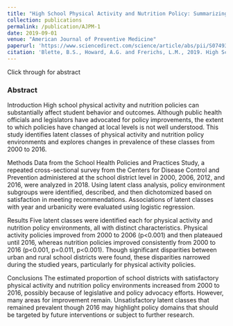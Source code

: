 ```yaml
---
title: "High School Physical Activity and Nutrition Policy: Summarizing Changes Over Time Using Latent Class Analysis"
collection: publications
permalink: /publication/AJPM-1
date: 2019-09-01
venue: "American Journal of Preventive Medicine"
paperurl: 'https://www.sciencedirect.com/science/article/abs/pii/S0749379719302132'
citation: 'Blette, B.S., Howard, A.G. and Frerichs, L.M., 2019. High School Physical Activity and Nutrition Policy: Summarizing Changes Over Time Using Latent Class Analysis. American journal of preventive medicine, 57(3), pp.e69-e76. '
---
```


Click through for abstract

### Abstract

Introduction
High school physical activity and nutrition policies can substantially affect student behavior and outcomes. Although public health officials and legislators have advocated for policy improvements, the extent to which policies have changed at local levels is not well understood. This study identifies latent classes of physical activity and nutrition policy environments and explores changes in prevalence of these classes from 2000 to 2016.

Methods
Data from the School Health Policies and Practices Study, a repeated cross-sectional survey from the Centers for Disease Control and Prevention administered at the school district level in 2000, 2006, 2012, and 2016, were analyzed in 2018. Using latent class analysis, policy environment subgroups were identified, described, and then dichotomized based on satisfaction in meeting recommendations. Associations of latent classes with year and urbanicity were evaluated using logistic regression.

Results
Five latent classes were identified each for physical activity and nutrition policy environments, all with distinct characteristics. Physical activity policies improved from 2000 to 2006 (p<0.001) and then plateaued until 2016, whereas nutrition policies improved consistently from 2000 to 2016 (p<0.001, p=0.011, p<0.001). Though significant disparities between urban and rural school districts were found, these disparities narrowed during the studied years, particularly for physical activity policies.

Conclusions
The estimated proportion of school districts with satisfactory physical activity and nutrition policy environments increased from 2000 to 2016, possibly because of legislative and policy advocacy efforts. However, many areas for improvement remain. Unsatisfactory latent classes that remained prevalent though 2016 may highlight policy domains that should be targeted by future interventions or subject to further research.
